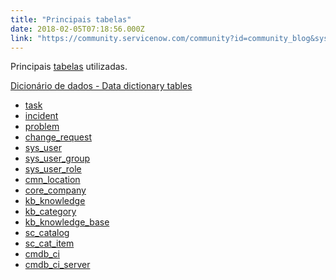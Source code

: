 ```yaml
---
title: "Principais tabelas"
date: 2018-02-05T07:18:56.000Z
link: "https://community.servicenow.com/community?id=community_blog&sys_id=9c1daea5dbd0dbc01dcaf3231f961926"
---
```

<p>Principais <a title="xpress.servicenow.com/support/documentation/tables-columns-dictionary-exp/" href="https://express.servicenow.com/support/documentation/tables-columns-dictionary-exp/">tabelas</a> utilizadas.</p><p></p><p><a title="Dicionário de dados - Data dictionary tables" __default_attr="7721" __jive_macro_name="blogpost" class="jive_macro jive_macro_blogpost" data-orig-content="Dicionário de dados - Data dictionary tables" data-renderedposition="52_8_290_16" href="/community?id=community_blog&sys_id=3bed622ddbd0dbc01dcaf3231f961969">Dicionário de dados - Data dictionary tables</a></p><p></p><ul><li><a title="ocs.servicenow.com/bundle/helsinki-platform-administration/page/administer/task-table/concept/c_TaskTable.html" href="https://docs.servicenow.com/bundle/helsinki-platform-administration/page/administer/task-table/concept/c_TaskTable.html">task</a></li><li><a title="" _jive_internal="true" href="/community?id=community_blog&sys_id=a61d62e5dbd0dbc01dcaf3231f961936">incident</a></li><li><a title="" _jive_internal="true" href="/community?id=community_blog&sys_id=432da6e5dbd0dbc01dcaf3231f9619f9">problem</a></li><li><a title="" _jive_internal="true" href="/community?id=community_blog&sys_id=0b7ce2e1dbd0dbc01dcaf3231f96195c">change_request</a></li><li><a title="" _jive_internal="true" href="/community?id=community_blog&sys_id=cbbdeaa9dbd0dbc01dcaf3231f9619d1">sys_user</a></li><li><a title="" _jive_internal="true" href="/community?id=community_blog&sys_id=5a9d2e69dbd0dbc01dcaf3231f9619ff">sys_user_group</a></li><li><a title="" _jive_internal="true" href="/community?id=community_blog&sys_id=407d6e29dbd0dbc01dcaf3231f9619d9">sys_user_role</a></li><li><a title="" _jive_internal="true" href="/community?id=community_blog&sys_id=4f5c2aa1dbd0dbc01dcaf3231f96195f">cmn_location</a></li><li><a title="" _jive_internal="true" href="/community?id=community_blog&sys_id=0eac2625dbd0dbc01dcaf3231f9619a4">core_company</a></li><li><a title="" _jive_internal="true" href="/community?id=community_blog&sys_id=049d2a69dbd0dbc01dcaf3231f9619ef">kb_knowledge</a></li><li><a title="" _jive_internal="true" href="/community?id=community_blog&sys_id=53ecee65dbd0dbc01dcaf3231f96199d">kb_category</a></li><li><a title="" _jive_internal="true" href="/community?id=community_blog&sys_id=194e26addbd0dbc01dcaf3231f96193e">kb_knowledge_base</a></li><li><a title="" _jive_internal="true" href="/community?id=community_blog&sys_id=54fd622ddbd0dbc01dcaf3231f9619c4">sc_catalog</a></li><li><a title="" _jive_internal="true" href="/community?id=community_blog&sys_id=66ecae65dbd0dbc01dcaf3231f961967">sc_cat_item</a></li><li><a title="" _jive_internal="true" href="/community?id=community_blog&sys_id=cd3d6ae5dbd0dbc01dcaf3231f9619bd">cmdb_ci</a></li><li><a title="" _jive_internal="true" href="/community?id=community_blog&sys_id=612d66e5dbd0dbc01dcaf3231f961923">cmdb_ci_server</a></li></ul>